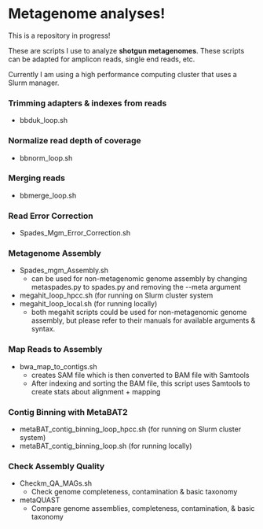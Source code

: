 # Metagenome analyses!

This is a repository in progress!

These are scripts I use to analyze **shotgun metagenomes**. These scripts can be adapted for amplicon reads, single end reads, etc.

Currently I am using a high performance computing cluster that uses a Slurm manager. 

### Trimming adapters & indexes from reads

- bbduk_loop.sh

### Normalize read depth of coverage

- bbnorm_loop.sh

### Merging reads

- bbmerge_loop.sh

### Read Error Correction

- Spades_Mgm_Error_Correction.sh

### Metagenome Assembly

- Spades_mgm_Assembly.sh
  - can be used for non-metagenomic genome assembly by changing metaspades.py to spades.py and removing the --meta argument
- megahit_loop_hpcc.sh  (for running on Slurm cluster system
- megahit_loop_local.sh (for running locally) 
  - both megahit scripts could be used for non-metagenomic genome assembly, but please refer to their manuals for available arguments & syntax.

### Map Reads to Assembly

- bwa_map_to_contigs.sh
  - creates SAM file which is then converted to BAM file with Samtools
  - After indexing and sorting the BAM file, this script uses Samtools to create stats about alignment + mapping

### Contig Binning with MetaBAT2

- metaBAT_contig_binning_loop_hpcc.sh (for running on Slurm cluster system)
- metaBAT_contig_binning_loop.sh (for running locally)

### Check Assembly Quality
- Checkm_QA_MAGs.sh
  - Check genome completeness, contamination & basic taxonomy
- metaQUAST
  - Compare genome assemblies, completeness, contamination, & basic taxonomy
